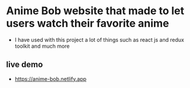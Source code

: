 # Anime Bob website that made to let users watch their favorite anime

- I have used with this project a lot of things such as react js and redux toolkit and much more

## live demo

- https://anime-bob.netlify.app
